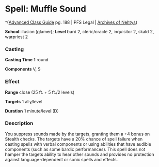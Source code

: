 # Spell: Muffle Sound

^([Advanced Class Guide][ss-muffle-sound] pg. 188 | PFS Legal | [Archives of Nehtys][sn-muffle-sound])

**School** illusion (glamer); **Level** bard 2, cleric/oracle 2, inquisitor 2, skald 2, warpriest 2

### Casting

**Casting Time** 1 round  

**Components** V, S

### Effect

**Range** close (25 ft. + 5 ft./2 levels)  

**Targets** 1 ally/level  

**Duration** 1 minute/level (D)

### Description

You suppress sounds made by the targets, granting them a +4 bonus on Stealth checks. The targets have a 20% chance of spell failure when casting spells with verbal components or using abilities that have audible components (such as some bardic performances). This spell does not hamper the targets ability to hear other sounds and provides no protection against language-dependent or sonic spells and effects.

[ss-muffle-sound]: http://paizo.com/products/btpy978v
[sn-muffle-sound]: http://www.archivesofnethys.com/SpellDisplay.aspx?ItemName=Muffle%20Sound